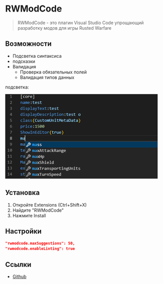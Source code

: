 # RWModCode 


>RWModCode - это плагин Visual Studio Code упрощающий разработку модов для игры Rusted Warfare 

## Возможности

- Подсветка синтаксиса
- подсказки
- Валидация
   * Проверка обязательных полей
   * Валидация типов данных



подсветка:

![noimg](images/premer.png)

## Установка

1. Откройте Extensions (Ctrl+Shift+X)
2. Найдите "RWModCode"
3. Нажмите Install

## Настройки

```json
"rwmodcode.maxSuggestions": 50,
"rwmodcode.enableLinting": true
```

## Ссылки
- [Github](https://github.com/xHak2215/RWmodCode)

